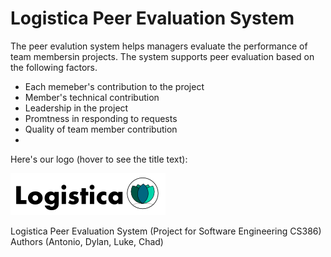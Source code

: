 # Logistica Peer Evaluation System

The peer evalution system helps managers evaluate the performance of team membersin projects. The system supports peer evaluation based on the following factors.

* Each memeber's contribution to the project
* Member's technical contribution
* Leadership in the project
* Promtness in responding to requests
* Quality of team member contribution
* 


Here's our logo (hover to see the title text):

![alt text](https://github.com/AnthonyRivers/cs386project/blob/master/images/LogisticaLogo1.PNG "Logistica logo")

Logistica Peer Evaluation System (Project for Software Engineering CS386)
Authors (Antonio, Dylan, Luke, Chad)
